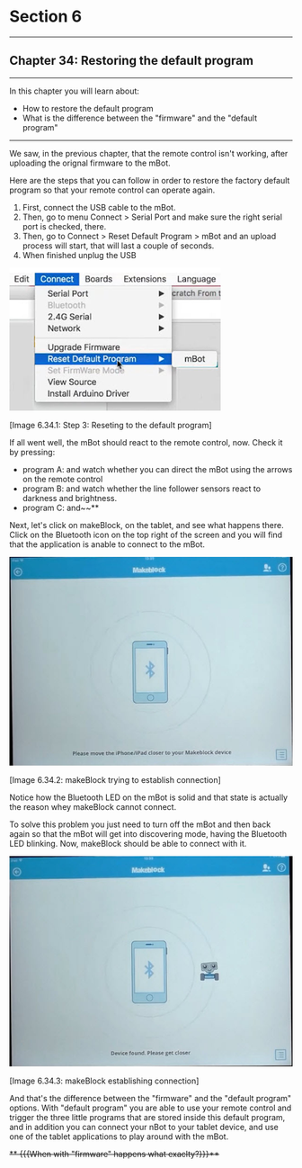 # Section 6

---

## Chapter 34: Restoring the default program

---

In this chapter you will learn about:

* How to restore the default program
* What is the difference between the "firmware" and the "default program"

---

We saw, in the previous chapter, that the remote control isn't working, after uploading the orignal firmware to the mBot.

Here are the steps that you can follow in order to restore the factory default program so that your remote control can operate again.

1. First, connect the USB cable to the mBot.
2. Then, go to menu Connect &gt; Serial Port and make sure the right serial port is checked, there.
3. Then, go to Connect &gt; Reset Default Program &gt; mBot and an upload process will start, that will last a couple of seconds.
4. When finished unplug the USB

![](/assets/Img.6.34.1.jpg)

\[Image 6.34.1: Step 3: Reseting to the default program\]

If all went well, the mBot should react to the remote control, now. Check it by pressing:

* program A: and watch whether you can direct the mBot using the arrows on the remote control
* program B: and watch whether the line follower sensors react to darkness and brightness.
* program C: and~~** 

Next, let's click on makeBlock, on the tablet, and see what happens there. Click on the Bluetooth icon on the top right of the screen and you will find that the application is anable to connect to the mBot.

![](/assets/Img.6.34.2.jpg)

\[Image 6.34.2: makeBlock trying to establish connection\]

Notice how the Bluetooth LED on the mBot is solid and that state is actually the reason whey makeBlock cannot connect.

To solve this problem you just need to turn off the mBot and then back again so that the mBot will get into discovering mode, having the Bluetooth LED blinking. Now, makeBlock should be able to connect with it.

![](/assets/Img.6.34.3.jpg)

\[Image 6.34.3: makeBlock establishing connection\]

And that's the difference between the "firmware" and the "default program" options. With "default program" you are able to use your remote control and trigger the three little programs that are stored inside this default program, and in addition you can connect your nBot to your tablet device, and use one of the tablet applications to play around with the mBot.

~~** {{{When with "firmware" happens what exaclty?}}}**~~















